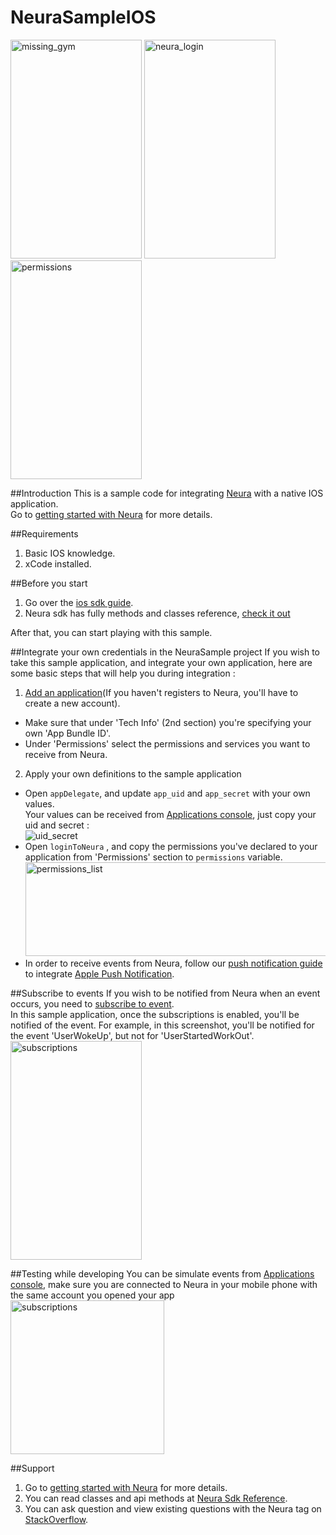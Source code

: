 # NeuraSampleIOS

<img src="https://cloud.githubusercontent.com/assets/4048393/19759725/f48361d4-9c36-11e6-9fdc-126c2de8e181.png" alt="missing_gym" width="210" height="350">
<img src="https://cloud.githubusercontent.com/assets/4048393/19759726/f485b5a6-9c36-11e6-8be3-88ded2f0e1ea.png" alt="neura_login" width="210" height="350">
<img src="https://cloud.githubusercontent.com/assets/4048393/19759724/f48163f2-9c36-11e6-9ae0-3cd7f471968c.jpg" alt="permissions" width="210" height="350">

##Introduction
This is a sample code for integrating <a href="http://www.theneura.com/">Neura</a> with a native IOS application.<br/>
Go to <a href="https://dev.theneura.com/docs/getstarted">getting started with Neura</a> for more details.

##Requirements 
1. Basic IOS knowledge.
2. xCode installed.

##Before you start
1. Go over the <a href="https://dev.theneura.com/docs/guide/ios/sdk">ios sdk guide</a>.
2. Neura sdk has fully methods and classes reference, <a href ="http://docs.theneura.com/ios/">check it out</a>

After that, you can start playing with this sample.

##Integrate your own credentials in the NeuraSample project
If you wish to take this sample application, and integrate your own application, here are some basic steps that will help you during integration : 

1. <a href ="https://dev.theneura.com/console/new">Add an application</a>(If you haven't registers to Neura, you'll have to create a new account).
  - Make sure that under 'Tech Info' (2nd section) you're specifying your own 'App Bundle ID'. 
  - Under 'Permissions' select the permissions and services you want to receive from Neura.
2. Apply your own definitions to the sample application
  - Open ```appDelegate```, and update ```app_uid``` and ```app_secret``` with your own values.
    <br/>Your values can be received from <a href="https://dev.theneura.com/console/">Applications console</a>, just copy your uid and secret : <br/>
    ![uid_secret](https://s21.postimg.org/3qpj2gurr/uid_secret.png)
  - Open ```loginToNeura``` , and copy the permissions you've declared to your application from 'Permissions' section to ```permissions``` variable.<br/>
    <img src="https://s17.postimg.org/uwq3v3te7/Screen_Shot_2016_08_30_at_1_27_59_PM.png" alt="permissions_list" width="600" height="150">
  - In order to receive events from Neura, follow our <a href="https://dev.theneura.com/docs/guide/ios/pushnotification"> push notification guide</a> to integrate <a href="https://developer.apple.com/library/ios/documentation/IDEs/Conceptual/AppDistributionGuide/AddingCapabilities/AddingCapabilities.html#//apple_ref/doc/uid/TP40012582-CH26-SW7">Apple Push Notification</a>.

##Subscribe to events
If you wish to be notified from Neura when an event occurs, you need to <a href="https://dev.theneura.com/docs/guide/ios/setup/">subscribe to event</a>.<br/>
In this sample application, once the subscriptions is enabled, you'll be notified of the event. For example, in this screenshot, you'll be notified for the event 'UserWokeUp', but not for 'UserStartedWorkOut'.
<br/><img src="https://cloud.githubusercontent.com/assets/4048393/19760715/93b610fe-9c3b-11e6-8469-d961170c92ab.jpg" alt="subscriptions" width="210" height="350">

##Testing while developing
You can be simulate events from <a href="https://dev.theneura.com/console/">Applications console</a>, make sure you are connected to Neura in your mobile phone with the same account you opened your app <br/>
<img src="https://cloud.githubusercontent.com/assets/4048393/19761200/9adb03e2-9c3d-11e6-8cca-d08dca7e6a9b.png" alt="subscriptions" width="246">

##Support
1. Go to <a href="https://dev.theneura.com/docs/getstarted">getting started with Neura</a> for more details.
2. You can read classes and api methods at <a href ="http://docs.theneura.com/ios">Neura Sdk Reference</a>.
3. You can ask question and view existing questions with the Neura tag on <a href="https://stackoverflow.com/questions/tagged/neura?sort=newest&pageSize=30">StackOverflow</a>.
